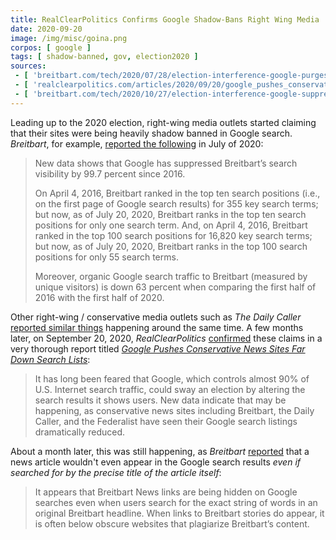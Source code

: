 ```yaml
---
title: RealClearPolitics Confirms Google Shadow-Bans Right Wing Media
date: 2020-09-20
image: /img/misc/goina.png
corpos: [ google ]
tags: [ shadow-banned, gov, election2020 ]
sources:
 - [ 'breitbart.com/tech/2020/07/28/election-interference-google-purges-breitbart-from-search-results/', 'archive.is/fjp1K' ]
 - [ 'realclearpolitics.com/articles/2020/09/20/google_pushes_conservative_news_sites_far_down_search_lists_144246.html', 'archive.is/IWwh1' ]
 - [ 'breitbart.com/tech/2020/10/27/election-interference-google-suppresses-breitbart-news-in-search-even-with-exact-headline/', 'archive.is/ePYvx' ]
---
```


Leading up to the 2020 election, right-wing media outlets started claiming that
their sites were being heavily shadow banned in Google search. _Breitbart_, for
example, [reported the
following](https://archive.is/fjp1K#selection-585.103-595.168) in July of 2020:

> New data shows that Google has suppressed Breitbart’s search visibility by
> 99.7 percent since 2016.
>
> On April 4, 2016, Breitbart ranked in the top ten search positions (i.e., on
> the first page of Google search results) for 355 key search terms; but now,
> as of July 20, 2020, Breitbart ranks in the top ten search positions for only
> one search term. And, on April 4, 2016, Breitbart ranked in the top 100
> search positions for 16,820 key search terms; but now, as of July 20, 2020,
> Breitbart ranks in the top 100 search positions for only 55 search terms.
>
> Moreover, organic Google search traffic to Breitbart (measured by unique
> visitors) is down 63 percent when comparing the first half of 2016 with the
> first half of 2020.

Other right-wing / conservative media outlets such as _The Daily Caller_
[reported similar things](https://archive.is/30w6g) happening around the same
time. A few months later, on September 20, 2020, _RealClearPolitics_
[confirmed](https://archive.is/IWwh1#selection-1437.0-1437.353) these claims in
a very thorough report titled [_Google Pushes Conservative News Sites Far Down
Search
Lists_](https://www.realclearpolitics.com/articles/2020/09/20/google_pushes_conservative_news_sites_far_down_search_lists_144246.html):

> It has long been feared that Google, which controls almost 90% of U.S.
> Internet search traffic, could sway an election by altering the search
> results it shows users. New data indicate that may be happening, as
> conservative news sites including Breitbart, the Daily Caller, and the
> Federalist have seen their Google search listings dramatically reduced.

About a month later, this was still happening, as _Breitbart_
[reported](https://archive.is/ePYvx#selection-1035.0-1035.275) that a news
article wouldn't even appear in the Google search results _even if searched for
by the precise title of the article itself_:

> It appears that Breitbart News links are being hidden on Google searches even
> when users search for the exact string of words in an original Breitbart
> headline. When links to Breitbart stories do appear, it is often below
> obscure websites that plagiarize Breitbart’s content.
